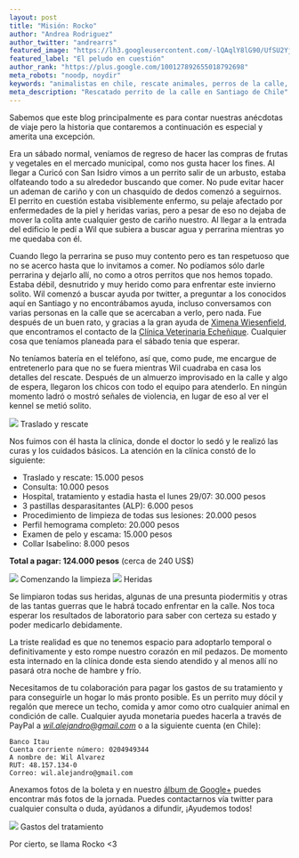 ```yaml
---
layout: post
title: "Misión: Rocko"
author: "Andrea Rodriguez"
author_twitter: "andrearrs"
featured_image: "https://lh3.googleusercontent.com/-lQAqlY8lG90/UfSU2YjE2fI/AAAAAAAAAbs/hg_SoO3FuIU/w788-h591-no/20130727_151617.jpg"
featured_label: "El peludo en cuestión"
author_rank: "https://plus.google.com/100127892655018792698"
meta_robots: "noodp, noydir"
keywords: "animalistas en chile, rescate animales, perros de la calle, rocko el perro rescatado"
meta_description: "Rescatado perrito de la calle en Santiago de Chile"
---
```


Sabemos que este blog principalmente es para contar nuestras anécdotas de viaje pero la historia 
que contaremos a continuación es especial y amerita una excepción.

Era un sábado normal, veníamos de regreso de hacer las compras de frutas y vegetales en el mercado municipal, 
como nos gusta hacer los fines. Al llegar a Curicó con San Isidro vimos a un perrito salir de un arbusto, estaba olfateando 
todo a su alrededor buscando que comer. <!-- summary -->
No pude evitar hacer un ademan de cariño y con un chasquido de dedos 
comenzó a seguirnos. El perrito en cuestión estaba visiblemente enfermo, su pelaje afectado por enfermedades 
de la piel y heridas varias, pero a pesar de eso no dejaba de mover la colita ante cualquier gesto de cariño nuestro. 
Al llegar a la entrada del edificio le pedí a Wil que subiera a buscar agua y perrarina mientras yo me quedaba con él.

Cuando llego la perrarina se puso muy contento pero es tan respetuoso que no se acerco hasta que lo invitamos a 
comer. No podíamos sólo darle perrarina y dejarlo allí, no como a otros perritos que nos hemos topado. Estaba débil, 
desnutrido y muy herido como para enfrentar este invierno solito. Wil comenzó a buscar ayuda por twitter, a preguntar 
a los conocidos aquí en Santiago y no encontrábamos ayuda, incluso conversamos con varias personas en la calle que
se acercaban a verlo, pero nada. Fue después de un buen rato, y gracias a la gran ayuda de 
<a href="http://twitter.com/xime_wiesenfeld">Ximena Wiesenfield</a>, que 
encontramos el contacto de la 
<a href="https://www.facebook.com/clinicaveterinaria.echenique">Clínica Veterinaria Echeñique</a>. 
Cualquier cosa que teníamos planeada para el sábado tenia que esperar.

No teníamos batería en el teléfono, así que, como pude, me encargue de entretenerlo para que no se fuera mientras 
Wil cuadraba en casa los detalles del rescate. Después de un almuerzo 
improvisado en la calle y algo de espera, llegaron los chicos con todo el equipo para atenderlo. En ningún momento 
ladró o mostró señales de violencia, en lugar de eso al ver el kennel se metió solito.

<img id="traslado" src="https://lh3.googleusercontent.com/-aW4WX_DQe50/UfSU6DmjUOI/AAAAAAAAAb8/8ySu3ZhXgpw/w788-h591-no/20130727_173225.jpg" class="with-label">
<label for="traslado" class="image-description">Traslado y rescate</label>

Nos fuimos con él hasta la clínica, 
donde el doctor lo sedó y le realizó las curas y los cuidados básicos. La atención en la clínica constó de lo siguiente:

* Traslado y rescate: 15.000 pesos
* Consulta: 10.000 pesos
* Hospital, tratamiento y estadia hasta el lunes 29/07: 30.000 pesos
* 3 pastillas desparasitantes (ALP): 6.000 pesos
* Procedimiento de limpieza de todas sus lesiones: 20.000 pesos
* Perfil hemograma completo: 20.000 pesos
* Examen de pelo y escama: 15.000 pesos
* Collar Isabelino: 8.000 pesos

**Total a pagar: 124.000 pesos** (cerca de 240 US$)


<img id="limpieza" src="https://lh4.googleusercontent.com/-DjBZnzmkevQ/UfSVS2p9F2I/AAAAAAAAAcc/a1e0A27nhlM/w788-h591-no/20130727_181131.jpg" class="with-label">
<label for="limpieza" class="image-description">Comenzando la limpieza</label>

<img id="heridas" src="https://lh4.googleusercontent.com/-ABz369qAuLU/UfSVjL_kj0I/AAAAAAAAAdk/eWEs9aSOSh8/w788-h591-no/20130727_184335.jpg" class="with-label">
<label for="heridas" class="image-description">Heridas</label>


Se limpiaron todas sus heridas, algunas de una presunta piodermitis y otras de las tantas guerras que le habrá 
tocado enfrentar en la calle. Nos toca esperar los resultados de laboratorio para saber con certeza 
su estado y poder medicarlo debidamente.

La triste realidad es que no tenemos espacio para adoptarlo temporal o definitivamente y esto rompe nuestro 
corazón en mil pedazos. De momento esta internado en la clínica donde esta siendo atendido y al menos allí no 
pasará otra noche de hambre y frío.

Necesitamos de tu colaboración para pagar los gastos de su tratamiento y 
para conseguirle un hogar lo más pronto posible. Es un perrito muy dócil y regalón que merece un techo, comida 
y amor como otro cualquier animal en condición de calle. Cualquier ayuda monetaria puedes hacerla a través de 
PayPal a *wil.alejandro@gmail.com* o a la siguiente cuenta (en Chile):

    Banco Itau
    Cuenta corriente número: 0204949344
    A nombre de: Wil Alvarez
    RUT: 48.157.134-0
    Correo: wil.alejandro@gmail.com

Anexamos fotos de la boleta y en nuestro 
<a href="https://plus.google.com/u/0/b/109580611265902807643/photos/109580611265902807643/albums/5905508671934468161">álbum de Google+</a> puedes 
encontrar más fotos de la jornada. Puedes contactarnos vía twitter para cualquier consulta o duda, 
ayúdanos a difundir, ¡Ayudemos todos!

<img id="boleta" src="https://lh4.googleusercontent.com/-XLQEIgqcDnM/UfSVxgGE0pI/AAAAAAAAAfE/iNTtPc_H8zA/w443-h591-no/20130727_230239.jpg" class="with-label">
<label for="boleta" class="image-description">Gastos del tratamiento</label>

Por cierto, se llama Rocko <3
